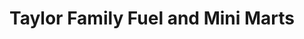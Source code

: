 ---
title: "Taylor Family Fuel and Mini Marts"
url: /bethlehem/taylor-family-fuel-and-mini-marts/
shop: convenience
---